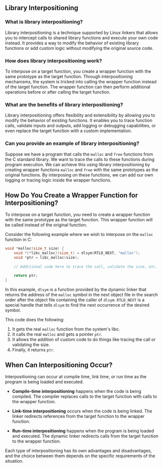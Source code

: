 ## Library Interpositioning 
### What is library interpositioning?
Library interpositioning is a technique supported by Linux linkers that allows you to intercept calls to shared library functions and execute your own code instead. It provides a way to modify the behavior of existing library functions or add custom logic without modifying the original source code.

### How does library interpositioning work?
To interpose on a target function, you create a wrapper function with the same prototype as the target function. Through interpositioning mechanisms, the system is tricked into calling the wrapper function instead of the target function. The wrapper function can then perform additional operations before or after calling the target function.

### What are the benefits of library interpositioning?
Library interpositioning offers flexibility and extensibility by allowing you to modify the behavior of existing functions. It enables you to trace function calls, validate inputs and outputs, add logging or debugging capabilities, or even replace the target function with a custom implementation.

### Can you provide an example of library interpositioning?
Suppose we have a program that calls the `malloc` and `free` functions from the C standard library. We want to trace the calls to these functions during program execution. We can achieve this using library interpositioning by creating wrapper functions `malloc` and `free` with the same prototypes as the original functions. By interposing on these functions, we can add our own logging or tracing logic inside the wrapper functions.

## How Do You Create a Wrapper Function for Interpositioning?

To interpose on a target function, you need to create a wrapper function with the same prototype as the target function. This wrapper function will be called instead of the original function.

Consider the following example where we wish to interpose on the `malloc` function in C:

```c
void *malloc(size_t size) {
    void *(*libc_malloc)(size_t) = dlsym(RTLD_NEXT, "malloc");
    void *ptr = libc_malloc(size);
    
    // Additional code here to trace the call, validate the size, etc.

    return ptr;
}
```

In this example, `dlsym` is a function provided by the dynamic linker that returns the address of the `malloc` symbol in the next object file in the search order after the object file containing the caller of `dlsym`. `RTLD_NEXT` is a special handle that tells `dlsym` to find the next occurrence of the desired symbol. 

This code does the following:
1. It gets the real `malloc` function from the system's libc.
2. It calls the real `malloc` and gets a pointer `ptr`.
3. It allows the addition of custom code to do things like tracing the call or validating the size.
4. Finally, it returns `ptr`.

## When Can Interpositioning Occur?

Interpositioning can occur at compile time, link time, or run time as the program is being loaded and executed.

- **Compile-time interpositioning** happens when the code is being compiled. The compiler replaces calls to the target function with calls to the wrapper function.

- **Link-time interpositioning** occurs when the code is being linked. The linker redirects references from the target function to the wrapper function.

- **Run-time interpositioning** happens when the program is being loaded and executed. The dynamic linker redirects calls from the target function to the wrapper function.

Each type of interpositioning has its own advantages and disadvantages, and the choice between them depends on the specific requirements of the situation.
